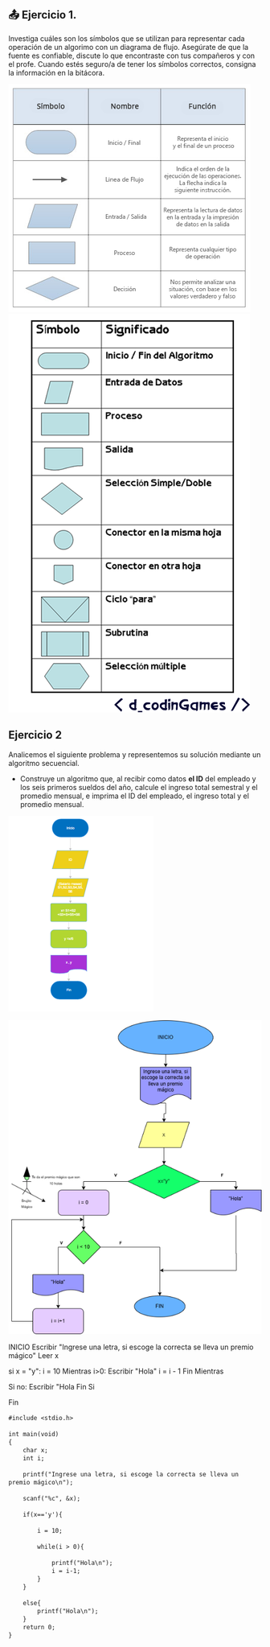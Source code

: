                                                                                                                     

## 📤 Ejercicio 1.

Investiga cuáles son los símbolos que se utilizan para representar cada operación de un algorimo con un diagrama de flujo. Asegúrate de que la fuente es confiable, discute lo que encontraste con tus compañeros y con el profe. Cuando estés seguro/a de tener los símbolos correctos, consigna la información en la bitácora.


![diagrama de flujo 1](./images/img1.png)
![diagrama de flujo 2](./images/img2.png)

## Ejercicio 2

Analicemos el siguiente problema y representemos su solución mediante un algoritmo secuencial.

- Construye un algoritmo que, al recibir como datos **el ID** del empleado y los seis primeros sueldos del año, calcule el ingreso total semestral y el promedio mensual, e imprima el ID del empleado, el ingreso total y el promedio mensual.

![diagrama de flujo 3](./images/img3.png)

![diagrama de flujo 4](./images/img4.png)


INICIO
Escribir "Ingrese una letra, si escoge la correcta se lleva un premio mágico"
Leer x

si x =  "y":
    i = 10
    Mientras i>0:
        Escribir "Hola"
        i = i - 1
    Fin Mientras

Si no:
    Escribir "Hola
Fin Si

Fin



```c:
#include <stdio.h>

int main(void)
{
    char x;
    int i;
    
    printf("Ingrese una letra, si escoge la correcta se lleva un premio mágico\n");
    
    scanf("%c", &x);
    
    if(x=='y'){
        
        i = 10;
        
        while(i > 0){
            
            printf("Hola\n");
            i = i-1;
        }
    }
    
    else{
        printf("Hola\n");
    }
    return 0;
}
```
